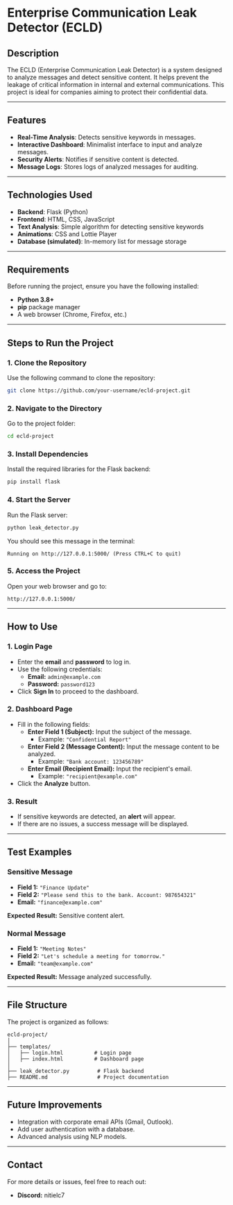 
# **Enterprise Communication Leak Detector (ECLD)**

## **Description**
The ECLD (Enterprise Communication Leak Detector) is a system designed to analyze messages and detect sensitive content. It helps prevent the leakage of critical information in internal and external communications. This project is ideal for companies aiming to protect their confidential data.

---

## **Features**
- **Real-Time Analysis**: Detects sensitive keywords in messages.
- **Interactive Dashboard**: Minimalist interface to input and analyze messages.
- **Security Alerts**: Notifies if sensitive content is detected.
- **Message Logs**: Stores logs of analyzed messages for auditing.

---

## **Technologies Used**
- **Backend**: Flask (Python)
- **Frontend**: HTML, CSS, JavaScript
- **Text Analysis**: Simple algorithm for detecting sensitive keywords
- **Animations**: CSS and Lottie Player
- **Database (simulated)**: In-memory list for message storage

---

## **Requirements**
Before running the project, ensure you have the following installed:
- **Python 3.8+**
- **pip** package manager
- A web browser (Chrome, Firefox, etc.)

---

## **Steps to Run the Project**

### **1. Clone the Repository**
Use the following command to clone the repository:
```bash
git clone https://github.com/your-username/ecld-project.git
```

### **2. Navigate to the Directory**
Go to the project folder:
```bash
cd ecld-project
```

### **3. Install Dependencies**
Install the required libraries for the Flask backend:
```bash
pip install flask
```

### **4. Start the Server**
Run the Flask server:
```bash
python leak_detector.py
```
You should see this message in the terminal:
```
Running on http://127.0.0.1:5000/ (Press CTRL+C to quit)
```

### **5. Access the Project**
Open your web browser and go to:
```
http://127.0.0.1:5000/
```

---

## **How to Use**

### **1. Login Page**
- Enter the **email** and **password** to log in.
- Use the following credentials:
  - **Email:** `admin@example.com`
  - **Password:** `password123`
- Click **Sign In** to proceed to the dashboard.

### **2. Dashboard Page**
- Fill in the following fields:
  - **Enter Field 1 (Subject):** Input the subject of the message.
    - Example: `"Confidential Report"`
  - **Enter Field 2 (Message Content):** Input the message content to be analyzed.
    - Example: `"Bank account: 123456789"`
  - **Enter Email (Recipient Email):** Input the recipient's email.
    - Example: `"recipient@example.com"`
- Click the **Analyze** button.

### **3. Result**
- If sensitive keywords are detected, an **alert** will appear.
- If there are no issues, a success message will be displayed.

---

## **Test Examples**

### **Sensitive Message**
- **Field 1:** `"Finance Update"`
- **Field 2:** `"Please send this to the bank. Account: 987654321"`
- **Email:** `"finance@example.com"`

**Expected Result:** Sensitive content alert.

### **Normal Message**
- **Field 1:** `"Meeting Notes"`
- **Field 2:** `"Let's schedule a meeting for tomorrow."`
- **Email:** `"team@example.com"`

**Expected Result:** Message analyzed successfully.

---

## **File Structure**
The project is organized as follows:
```
ecld-project/
│
├── templates/
│   ├── login.html          # Login page
│   ├── index.html          # Dashboard page
│
├── leak_detector.py         # Flask backend
├── README.md                # Project documentation
```

---

## **Future Improvements**
- Integration with corporate email APIs (Gmail, Outlook).
- Add user authentication with a database.
- Advanced analysis using NLP models.

---

## **Contact**
For more details or issues, feel free to reach out:
- **Discord:** nitielc7
